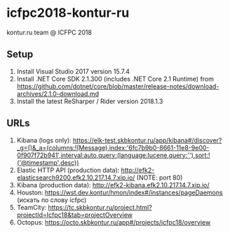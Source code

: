 # icfpc2018-kontur-ru
kontur.ru team @ ICFPC 2018

## Setup
1. Install Visual Studio 2017 version 15.7.4
1. Install .NET Core SDK 2.1.300 (includes .NET Core 2.1 Runtime) from https://github.com/dotnet/core/blob/master/release-notes/download-archives/2.1.0-download.md
1. Install the latest ReSharper / Rider version 2018.1.3

## URLs

1. Kibana (logs only): https://elk-test.skbkontur.ru/app/kibana#/discover?_g=()&_a=(columns:!(Message),index:'6fc7b9b0-8661-11e8-9e00-0f907f72b941',interval:auto,query:(language:lucene,query:''),sort:!('@timestamp',desc))
1. Elastic HTTP API (production data): http://efk2-elasticsearch9200.efk2.10.217.14.7.xip.io/ (NOTE: port 80)
1. Kibana (production data): http://efk2-kibana.efk2.10.217.14.7.xip.io/
1. Houston: https://wst.dev.kontur/hmon/index#/instances/pageDaemons (искать по слову icfpc)
1. TeamCity: https://tc.skbkontur.ru/project.html?projectId=Icfpc18&tab=projectOverview
1. Octopus: https://octo.skbkontur.ru/app#/projects/icfpc18/overview
